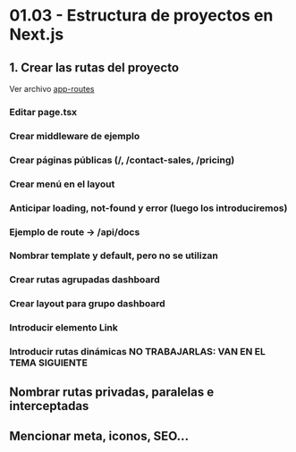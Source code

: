 # 01.03 - Estructura de proyectos en Next.js

## 1. Crear las rutas del proyecto

Ver archivo [app-routes](../assets/01-app-router.md)

### Editar page.tsx

### Crear middleware de ejemplo

### Crear páginas públicas (/, /contact-sales, /pricing)

### Crear menú en el layout

### Anticipar loading, not-found y error (luego los introduciremos)

### Ejemplo de route -> /api/docs

### Nombrar template y default, pero no se utilizan

### Crear rutas agrupadas dashboard

### Crear layout para grupo dashboard

### Introducir elemento Link

### Introducir rutas dinámicas NO TRABAJARLAS: VAN EN EL TEMA SIGUIENTE

## Nombrar rutas privadas, paralelas e interceptadas

## Mencionar meta, iconos, SEO...
